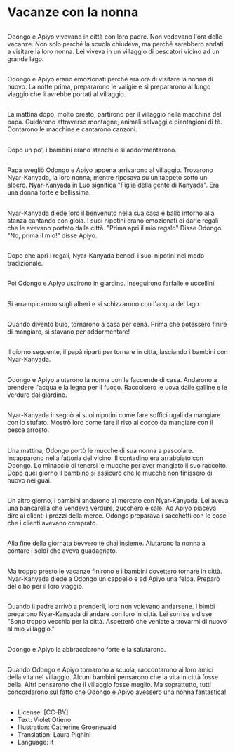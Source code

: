 # Vacanze con la nonna

##
Odongo e Apiyo vivevano in città con loro padre. Non vedevano l'ora delle vacanze. Non solo perché la scuola chiudeva, ma perché sarebbero andati a visitare la loro nonna. Lei viveva in un villaggio di pescatori vicino ad un grande lago.

##
Odongo e Apiyo erano emozionati perché era ora di visitare la nonna di nuovo. La notte prima, prepararono le valigie e si prepararono al lungo viaggio che li avrebbe portati al villaggio.

##
La mattina dopo, molto presto, partirono per il villaggio nella macchina del papà. Guidarono attraverso montagne, animali selvaggi e piantagioni di tè. Contarono le macchine e cantarono canzoni.

##
Dopo un po', i bambini erano stanchi e si addormentarono.

##
Papà svegliò Odongo e Apiyo appena arrivarono al villaggio. Trovarono Nyar-Kanyada, la loro nonna, mentre riposava su un tappeto sotto un albero. Nyar-Kanyada in Luo significa "Figlia della gente di Kanyada". Era una donna forte e bellissima.

##
Nyar-Kanyada diede loro il benvenuto nella sua casa e ballò intorno alla stanza cantando con gioia. I suoi nipotini erano emozionati di darle regali che le avevano portato dalla città. "Prima apri il mio regalo" Disse Odongo. "No, prima il mio!" disse Apiyo.

##
Dopo che aprì i regali, Nyar-Kanyada benedì i suoi nipotini nel modo tradizionale.

##
Poi Odongo e Apiyo uscirono in giardino. Inseguirono farfalle e uccellini.

##
Si arrampicarono sugli alberi e si schizzarono con l'acqua del lago.

##
Quando diventò buio, tornarono a casa per cena. Prima che potessero finire di mangiare, si stavano per addormentare!

##
Il giorno seguente, il papà ripartì per tornare in città, lasciando i bambini con Nyar-Kanyada.

##
Odongo e Apiyo aiutarono la nonna con le faccende di casa. Andarono a prendere l'acqua e la legna per il fuoco. Raccolsero le uova dalle galline e le verdure dal giardino.

##
Nyar-Kanyada insegnò ai suoi nipotini come fare soffici ugali da mangiare con lo stufato. Mostrò loro come fare il riso al cocco da mangiare con il pesce arrosto.

##
Una mattina, Odongo portò le mucche di sua nonna a pascolare. Incapparono nella fattoria del vicino. Il contadino era arrabbiato con Odongo. Lo minacciò di tenersi le mucche per aver mangiato il suo raccolto. Dopo quel giorno il bambino si assicurò che le mucche non finissero di nuovo nei guai.

##
Un altro giorno, i bambini andarono al mercato con Nyar-Kanyada. Lei aveva una bancarella che vendeva verdure, zucchero e sale. Ad Apiyo piaceva dire ai clienti i prezzi della merce. Odongo preparava i sacchetti con le cose che i clienti avevano comprato.

##
Alla fine della giornata bevvero tè chai insieme. Aiutarono la nonna a contare i soldi che aveva guadagnato.

##
Ma troppo presto le vacanze finirono e i bambini dovettero tornare in città. Nyar-Kanyada diede a Odongo un cappello e ad Apiyo una felpa. Preparò del cibo per il loro viaggio.

##
Quando il padre arrivò a prenderli, loro non volevano andarsene. I bimbi pregarono Nyar-Kanyada di andare con loro in città. Lei sorrise e disse "Sono troppo vecchia per la città. Aspetterò che veniate a trovarmi di nuovo al mio villaggio."

##
Odongo e Apiyo la abbracciarono forte e la salutarono.

##
Quando Odongo e Apiyo tornarono a scuola, raccontarono ai loro amici della vita nel villaggio. Alcuni bambini pensarono che la vita in città fosse bella. Altri pensarono che il villaggio fosse meglio. Ma soprattutto, tutti concordarono sul fatto che Odongo e Apiyo avessero una nonna fantastica!

##
* License: [CC-BY]
* Text: Violet Otieno
* Illustration: Catherine Groenewald
* Translation: Laura Pighini
* Language: it
